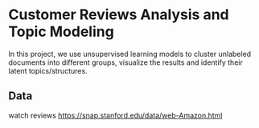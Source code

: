 # Customer Reviews Analysis and Topic Modeling
In this project, we use unsupervised learning models to cluster unlabeled documents into different groups, visualize the results and identify their latent topics/structures.

## Data
watch reviews
https://snap.stanford.edu/data/web-Amazon.html
